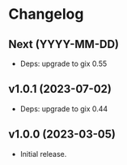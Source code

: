 # Changelog

## Next (YYYY-MM-DD)

- Deps: upgrade to gix 0.55

## v1.0.1 (2023-07-02)

- Deps: upgrade to gix 0.44

## v1.0.0 (2023-03-05)

- Initial release.
